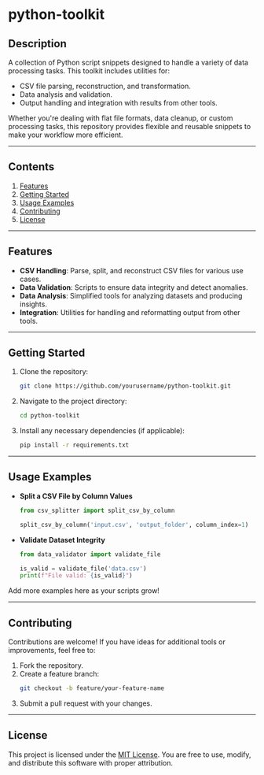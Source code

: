# python-toolkit

## Description
A collection of Python script snippets designed to handle a variety of data processing tasks. This toolkit includes utilities for:
- CSV file parsing, reconstruction, and transformation.
- Data analysis and validation.
- Output handling and integration with results from other tools.

Whether you're dealing with flat file formats, data cleanup, or custom processing tasks, this repository provides flexible and reusable snippets to make your workflow more efficient.

---

## Contents
1. [Features](#features)
2. [Getting Started](#getting-started)
3. [Usage Examples](#usage-examples)
4. [Contributing](#contributing)
5. [License](#license)

---

## Features
- **CSV Handling**: Parse, split, and reconstruct CSV files for various use cases.
- **Data Validation**: Scripts to ensure data integrity and detect anomalies.
- **Data Analysis**: Simplified tools for analyzing datasets and producing insights.
- **Integration**: Utilities for handling and reformatting output from other tools.

---

## Getting Started
1. Clone the repository:
   ```bash
   git clone https://github.com/yourusername/python-toolkit.git
   ```
2. Navigate to the project directory:
   ```bash
   cd python-toolkit
   ```
3. Install any necessary dependencies (if applicable):
   ```bash
   pip install -r requirements.txt
   ```

---

## Usage Examples
- **Split a CSV File by Column Values**
   ```python
   from csv_splitter import split_csv_by_column

   split_csv_by_column('input.csv', 'output_folder', column_index=1)
   ```
- **Validate Dataset Integrity**
   ```python
   from data_validator import validate_file

   is_valid = validate_file('data.csv')
   print(f"File valid: {is_valid}")
   ```

Add more examples here as your scripts grow!

---

## Contributing
Contributions are welcome! If you have ideas for additional tools or improvements, feel free to:
1. Fork the repository.
2. Create a feature branch:
   ```bash
   git checkout -b feature/your-feature-name
   ```
3. Submit a pull request with your changes.

---

## License
This project is licensed under the [MIT License](LICENSE). You are free to use, modify, and distribute this software with proper attribution.

